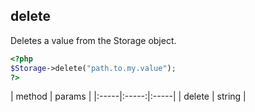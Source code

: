 ## delete

Deletes a value from the Storage object.

```php
<?php
$Storage->delete("path.to.my.value");
?>
```

| method | params |
|:-----|:-----:|:-----|
| delete | string |
